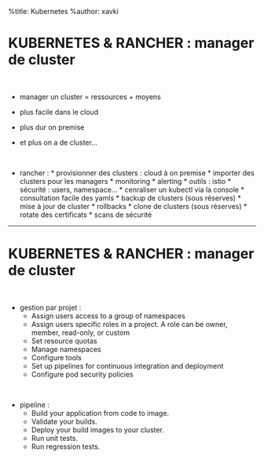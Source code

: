%title: Kubernetes 
%author: xavki


# KUBERNETES & RANCHER : manager de cluster


<br>

* manager un cluster = ressources + moyens

* plus facile dans le cloud

* plus dur on premise

* et plus on a de cluster...

<br>

* rancher : 
		*	provisionner des clusters : cloud à on premise
		* importer des clusters pour les managers
		* monitoring
		* alerting
		* outils : istio
		* sécurité : users, namespace...
		* cenraliser un kubectl via la console
		* consultation facile des yamls
		* backup de clusters (sous réserves)
		* mise à jour de cluster
		* rollbacks
		* clone de clusters (sous réserves)
		* rotate des certificats
		* scans de sécurité

------------------------------------------------------------------


# KUBERNETES & RANCHER : manager de cluster


<br>

* gestion par projet :
    * Assign users access to a group of namespaces
    * Assign users specific roles in a project. A role can be owner, member, read-only, or custom
    * Set resource quotas
    * Manage namespaces
    * Configure tools
    * Set up pipelines for continuous integration and deployment
    * Configure pod security policies

<br>

* pipeline :
    * Build your application from code to image.
    * Validate your builds.
    * Deploy your build images to your cluster.
    * Run unit tests.
    * Run regression tests.


